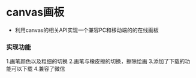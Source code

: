 # canvas画板

- 利用canvas的相关API实现一个兼容PC和移动端的的在线画板

### 实现功能

1.画笔颜色以及粗细的切换
2.画笔与橡皮擦的切换，擦除绘画
3.添加了下载的功能可以下载
4.兼容了微信
